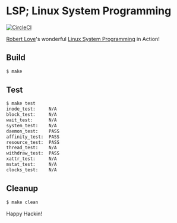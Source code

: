 # LSP; Linux System Programming

[![CircleCI]](https://circleci.com/gh/keinohguchi/workflows/lsp)

[Robert Love]'s wonderful [Linux System Programming] in Action!

[Robert Love]: https://rlove.org/
[CircleCI]: https://circleci.com/gh/keinohguchi/lsp.svg?style=svg
[Linux System Programming]: http://shop.oreilly.com/product/0636920026891.do

## Build

```sh
$ make
```

## Test

```sh
$ make test
inode_test:     N/A
block_test:     N/A
wait_test:      N/A
system_test:    N/A
daemon_test:    PASS
affinity_test:  PASS
resource_test:  PASS
thread_test:    N/A
withdraw_test:  PASS
xattr_test:     N/A
mstat_test:     N/A
clocks_test:    N/A
```

## Cleanup

```sh
$ make clean
```

Happy Hackin!
